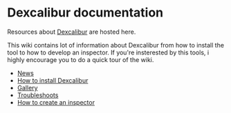 # Dexcalibur documentation

Resources about [Dexcalibur](https://github.com/FrenchYeti/dexcalibur) are hosted here. 

This wiki contains lot of information about Dexcalibur from how to install the tool to how to develop an inspector. If you're insterested by this tools, i highly encourage you to do a quick tour of the wiki.

* [News](https://github.com/FrenchYeti/dexcalibur-doc/blob/master/News.md)
* [How to install Dexcalibur](https://github.com/FrenchYeti/dexcalibur-doc/blob/master/Installation-guide.md)
* [Gallery](https://github.com/FrenchYeti/dexcalibur-doc/blob/master/Gallery.md)
* [Troubleshoots](https://github.com/FrenchYeti/dexcalibur-doc/blob/master/Troubleshoots.md)
* [How to create an inspector](https://github.com/FrenchYeti/dexcalibur-doc/blob/master/Inspector-guide.md)


